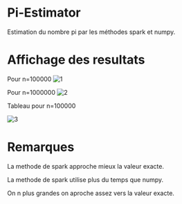 # Pi-Estimator

Estimation du nombre pi par les méthodes spark et numpy.

# Affichage des resultats

Pour n=100000
![1](https://user-images.githubusercontent.com/75859280/104519008-fecc8a00-55f8-11eb-9d0b-bcd09df9b74f.png)

Pour n=1000000
![2](https://user-images.githubusercontent.com/75859280/104519200-5539c880-55f9-11eb-8b69-134ee38deb22.png)

Tableau pour n=100000

![3](https://user-images.githubusercontent.com/75859280/104518740-7352f900-55f8-11eb-9aa8-318fbd547d0b.png)

# Remarques

La methode de spark approche mieux la valeur exacte.

La methode de spark utilise plus du temps que numpy.

On n plus grandes on aproche assez vers la valeur exacte.



